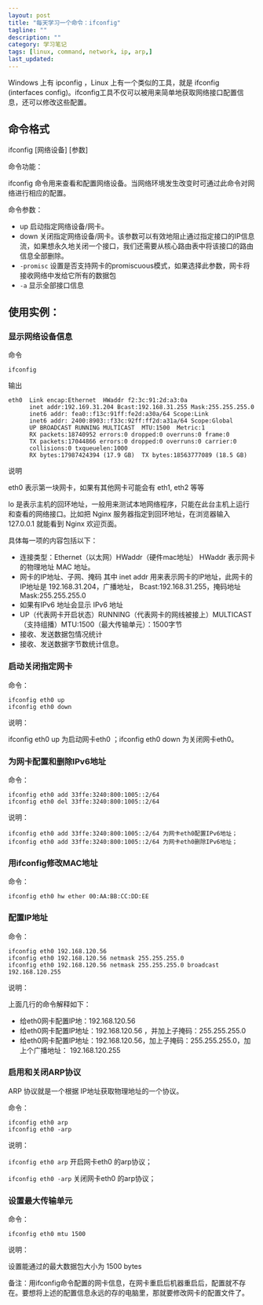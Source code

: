 ```yaml
---
layout: post
title: "每天学习一个命令：ifconfig"
tagline: ""
description: ""
category: 学习笔记
tags: [linux, command, network, ip, arp,]
last_updated: 
---
```


Windows 上有 ipconfig ，Linux 上有一个类似的工具，就是 ifconfig (interfaces config)。ifconfig工具不仅可以被用来简单地获取网络接口配置信息，还可以修改这些配置。

## 命令格式

ifconfig [网络设备] [参数]

命令功能：

ifconfig 命令用来查看和配置网络设备。当网络环境发生改变时可通过此命令对网络进行相应的配置。

命令参数：

- up 启动指定网络设备/网卡。
- down 关闭指定网络设备/网卡。该参数可以有效地阻止通过指定接口的IP信息流，如果想永久地关闭一个接口，我们还需要从核心路由表中将该接口的路由信息全部删除。
- `-promisc` 设置是否支持网卡的promiscuous模式，如果选择此参数，网卡将接收网络中发给它所有的数据包
- `-a` 显示全部接口信息

## 使用实例：

### 显示网络设备信息

命令

    ifconfig

输出

    eth0  Link encap:Ethernet  HWaddr f2:3c:91:2d:a3:0a  
          inet addr:192.169.31.204 Bcast:192.168.31.255 Mask:255.255.255.0
          inet6 addr: fea0::f13c:91ff:fe2d:a30a/64 Scope:Link
          inet6 addr: 2400:8903::f33c:92ff:ff2d:a31a/64 Scope:Global
          UP BROADCAST RUNNING MULTICAST  MTU:1500  Metric:1
          RX packets:18740952 errors:0 dropped:0 overruns:0 frame:0
          TX packets:17044866 errors:0 dropped:0 overruns:0 carrier:0
          collisions:0 txqueuelen:1000 
          RX bytes:17987424394 (17.9 GB)  TX bytes:18563777089 (18.5 GB)

说明

eth0 表示第一块网卡，如果有其他网卡可能会有 eth1, eth2 等等

lo 是表示主机的回环地址，一般用来测试本地网络程序，只能在此台主机上运行和查看的网络接口。比如把 Nginx 服务器指定到回环地址，在浏览器输入 127.0.0.1 就能看到 Nginx 欢迎页面。

具体每一项的内容包括以下：

- 连接类型：Ethernet（以太网）HWaddr（硬件mac地址）   HWaddr 表示网卡的物理地址 MAC 地址。
- 网卡的IP地址、子网、掩码 其中 inet addr 用来表示网卡的IP地址，此网卡的 IP地址是 192.168.31.204，广播地址， Bcast:192.168.31.255，掩码地址Mask:255.255.255.0
- 如果有IPv6 地址会显示 IPv6 地址
- UP（代表网卡开启状态）RUNNING（代表网卡的网线被接上）MULTICAST（支持组播）MTU:1500（最大传输单元）：1500字节
- 接收、发送数据包情况统计
- 接收、发送数据字节数统计信息。

### 启动关闭指定网卡

命令：

    ifconfig eth0 up
    ifconfig eth0 down

说明：

ifconfig eth0 up 为启动网卡eth0 ；ifconfig eth0 down 为关闭网卡eth0。

### 为网卡配置和删除IPv6地址

命令：

    ifconfig eth0 add 33ffe:3240:800:1005::2/64
    ifconfig eth0 del 33ffe:3240:800:1005::2/64

说明：

    ifconfig eth0 add 33ffe:3240:800:1005::2/64 为网卡eth0配置IPv6地址；
    ifconfig eth0 add 33ffe:3240:800:1005::2/64 为网卡eth0删除IPv6地址；


### 用ifconfig修改MAC地址

命令：

    ifconfig eth0 hw ether 00:AA:BB:CC:DD:EE

 

### 配置IP地址

命令：

    ifconfig eth0 192.168.120.56 
    ifconfig eth0 192.168.120.56 netmask 255.255.255.0 
    ifconfig eth0 192.168.120.56 netmask 255.255.255.0 broadcast 192.168.120.255

说明：

上面几行的命令解释如下：

- 给eth0网卡配置IP地：192.168.120.56
- 给eth0网卡配置IP地址：192.168.120.56 ，并加上子掩码：255.255.255.0
- 给eth0网卡配置IP地址：192.168.120.56，加上子掩码：255.255.255.0，加上个广播地址： 192.168.120.255


### 启用和关闭ARP协议
ARP 协议就是一个根据 IP地址获取物理地址的一个协议。

命令：

    ifconfig eth0 arp
    ifconfig eth0 -arp

说明：

`ifconfig eth0 arp` 开启网卡eth0 的arp协议；

`ifconfig eth0 -arp` 关闭网卡eth0 的arp协议；

 

### 设置最大传输单元

命令：

    ifconfig eth0 mtu 1500

说明：

设置能通过的最大数据包大小为 1500 bytes

备注：用ifconfig命令配置的网卡信息，在网卡重启后机器重启后，配置就不存在。要想将上述的配置信息永远的存的电脑里，那就要修改网卡的配置文件了。


